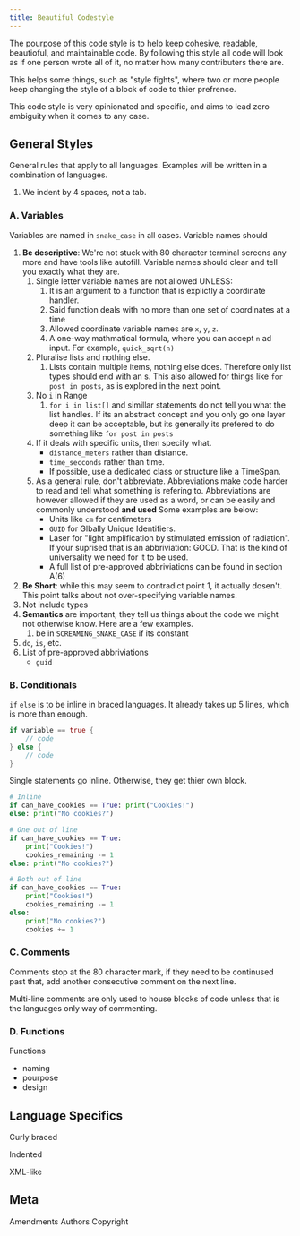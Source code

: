 ```yaml
---
title: Beautiful Codestyle
---
```


The pourpose of this code style is to help keep cohesive, readable, beautioful, and maintainable code. By following this style all code will look as if one person wrote all of it, no matter how many contributers there are. 

This helps some things, such as "style fights", where two or more people keep changing the style of a block of code to thier prefrence.

This code style is very opinionated and specific, and aims to lead zero ambiguity when it comes to any case.

## General Styles

General rules that apply to all languages. Examples will be written in a combination of languages.

1. We indent by 4 spaces, not a tab. 

### A. Variables

Variables are named in `snake_case` in all cases. Variable names should

1. **Be descriptive**: We're not stuck with 80 character terminal screens any more and have tools like autofill. Variable names should clear and tell you exactly what they are.
    1. Single letter variable names are not allowed UNLESS: 
        1. It is an argument to a function that is explictly a coordinate handler. 
        2. Said function deals with no more than one set of coordinates at a time
        3. Allowed coordinate variable names are `x`, `y`, `z`. 
        4. A one-way mathmatical formula, where you can accept `n` ad input. For example, `quick_sqrt(n)`
    2. Pluralise lists and nothing else. 
        1. Lists contain multiple items, nothing else does. Therefore only list types should end with an s. This also allowed for things like `for post in posts`, as is explored in the next point.
    3. No `i` in Range
        1. `for i in list[]` and simillar statements do not tell you what the list handles. If its an abstract concept and you only go one layer deep it can be acceptable, but its generally its prefered to do something like `for post in posts`
    4. If it deals with specific units, then specify what. 
        - `distance_meters` rather than distance. 
        - `time_secconds` rather than time. 
        - If possible, use a dedicated class or structure like a TimeSpan. 
    5. As a general rule, don't abbreviate. Abbreviations make code harder to read and tell what something is refering to. Abbreviations are however allowed if they are used as a word, or can be easily and commonly understood **and used** Some examples are below:
        - Units like `cm` for centimeters
        - `GUID` for Glbally Unique Identifiers. 
        - Laser for "light amplification by stimulated emission of radiation". If your suprised that is an abbriviation: GOOD. That is the kind of universality we need for it to be used.
        - A full list of pre-approved abbriviations can be found in section A(6)
2. **Be Short**: while this may seem to contradict point 1, it actually dosen't. This point talks about not over-specifying variable names. 
3. Not include types 
4. **Semantics** are important, they tell us things about the code we might not otherwise know. Here are a few examples.
    1. be in `SCREAMING_SNAKE_CASE` if its constant
5. `do`, `is`, etc.
6. List of pre-approved abbriviations
    - `guid`

### B. Conditionals 

`if` `else` is to be inline in braced languages. It already takes up 5 lines, which is more than enough.
```rust
if variable == true { 
    // code
} else { 
    // code
}
```

Single statements go inline. Otherwise, they get thier own block. 

```py
# Inline
if can_have_cookies == True: print("Cookies!")
else: print("No cookies?")

# One out of line
if can_have_cookies == True: 
    print("Cookies!")
    cookies_remaining -= 1
else: print("No cookies?")

# Both out of line
if can_have_cookies == True: 
    print("Cookies!")
    cookies_remaining -= 1
else:
    print("No cookies?")
    cookies += 1
```

### C. Comments

Comments stop at the 80 character mark, if they need to be continused past that, add another consecutive comment on the next line. 

Multi-line comments are only used to house blocks of code unless that is the languages only way of commenting. 

### D. Functions

Functions 
- naming 
- pourpose 
- design 

## Language Specifics 

Curly braced 

Indented 

XML-like 

## Meta 
Amendments 
Authors 
Copyright